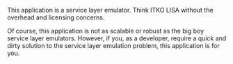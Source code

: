 This application is a service layer emulator. Think ITKO LISA without the overhead and licensing concerns.

Of course, this application is not as scalable or robust as the big boy service layer emulators. However, if you, as a developer, require a quick and dirty solution to the service layer emulation problem, this application is for you.